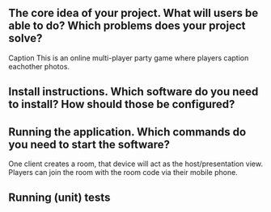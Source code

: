 ## The core idea of your project. What will users be able to do? Which problems does your project solve?
Caption This is an online multi-player party game where players caption eachother photos. 

## Install instructions. Which software do you need to install? How should those be configured?


## Running the application. Which commands do you need to start the software?
One client creates a room, that device will act as the host/presentation view. Players can join the room with the room code via their mobile phone.

## Running (unit) tests
